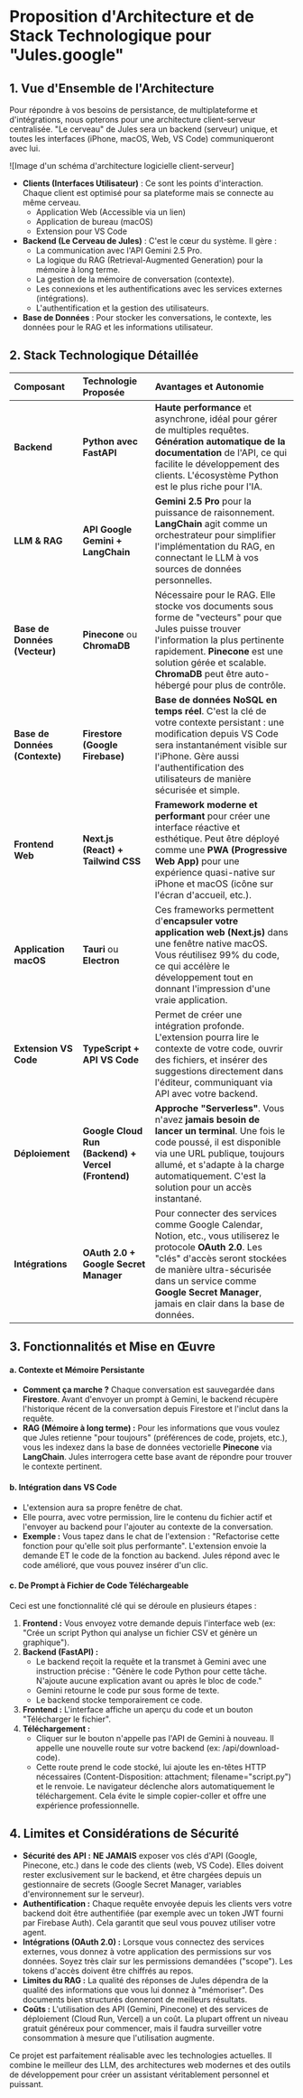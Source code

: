 # **Proposition d'Architecture et de Stack Technologique pour "Jules.google"**

## **1\. Vue d'Ensemble de l'Architecture**

Pour répondre à vos besoins de persistance, de multiplateforme et d'intégrations, nous opterons pour une architecture client-serveur centralisée. "Le cerveau" de Jules sera un backend (serveur) unique, et toutes les interfaces (iPhone, macOS, Web, VS Code) communiqueront avec lui.

\!\[Image d'un schéma d'architecture logicielle client-serveur\]

* **Clients (Interfaces Utilisateur)** : Ce sont les points d'interaction. Chaque client est optimisé pour sa plateforme mais se connecte au même cerveau.  
  * Application Web (Accessible via un lien)  
  * Application de bureau (macOS)  
  * Extension pour VS Code  
* **Backend (Le Cerveau de Jules)** : C'est le cœur du système. Il gère :  
  * La communication avec l'API Gemini 2.5 Pro.  
  * La logique du RAG (Retrieval-Augmented Generation) pour la mémoire à long terme.  
  * La gestion de la mémoire de conversation (contexte).  
  * Les connexions et les authentifications avec les services externes (intégrations).  
  * L'authentification et la gestion des utilisateurs.  
* **Base de Données** : Pour stocker les conversations, le contexte, les données pour le RAG et les informations utilisateur.

## **2\. Stack Technologique Détaillée**

| Composant | Technologie Proposée | Avantages et Autonomie |
| :---- | :---- | :---- |
| **Backend** | **Python avec FastAPI** | **Haute performance** et asynchrone, idéal pour gérer de multiples requêtes. **Génération automatique de la documentation** de l'API, ce qui facilite le développement des clients. L'écosystème Python est le plus riche pour l'IA. |
| **LLM & RAG** | **API Google Gemini \+ LangChain** | **Gemini 2.5 Pro** pour la puissance de raisonnement. **LangChain** agit comme un orchestrateur pour simplifier l'implémentation du RAG, en connectant le LLM à vos sources de données personnelles. |
| **Base de Données (Vecteur)** | **Pinecone** ou **ChromaDB** | Nécessaire pour le RAG. Elle stocke vos documents sous forme de "vecteurs" pour que Jules puisse trouver l'information la plus pertinente rapidement. **Pinecone** est une solution gérée et scalable. **ChromaDB** peut être auto-hébergé pour plus de contrôle. |
| **Base de Données (Contexte)** | **Firestore (Google Firebase)** | **Base de données NoSQL en temps réel**. C'est la clé de votre contexte persistant : une modification depuis VS Code sera instantanément visible sur l'iPhone. Gère aussi l'authentification des utilisateurs de manière sécurisée et simple. |
| **Frontend Web** | **Next.js (React) \+ Tailwind CSS** | **Framework moderne et performant** pour créer une interface réactive et esthétique. Peut être déployé comme une **PWA (Progressive Web App)** pour une expérience quasi-native sur iPhone et macOS (icône sur l'écran d'accueil, etc.). |
| **Application macOS** | **Tauri** ou **Electron** | Ces frameworks permettent d'**encapsuler votre application web (Next.js)** dans une fenêtre native macOS. Vous réutilisez 99% du code, ce qui accélère le développement tout en donnant l'impression d'une vraie application. |
| **Extension VS Code** | **TypeScript \+ API VS Code** | Permet de créer une intégration profonde. L'extension pourra lire le contexte de votre code, ouvrir des fichiers, et insérer des suggestions directement dans l'éditeur, communiquant via API avec votre backend. |
| **Déploiement** | **Google Cloud Run (Backend) \+ Vercel (Frontend)** | **Approche "Serverless"**. Vous n'avez **jamais besoin de lancer un terminal**. Une fois le code poussé, il est disponible via une URL publique, toujours allumé, et s'adapte à la charge automatiquement. C'est la solution pour un accès instantané. |
| **Intégrations** | **OAuth 2.0 \+ Google Secret Manager** | Pour connecter des services comme Google Calendar, Notion, etc., vous utiliserez le protocole **OAuth 2.0**. Les "clés" d'accès seront stockées de manière ultra-sécurisée dans un service comme **Google Secret Manager**, jamais en clair dans la base de données. |

## **3\. Fonctionnalités et Mise en Œuvre**

#### **a. Contexte et Mémoire Persistante**

* **Comment ça marche ?** Chaque conversation est sauvegardée dans **Firestore**. Avant d'envoyer un prompt à Gemini, le backend récupère l'historique récent de la conversation depuis Firestore et l'inclut dans la requête.  
* **RAG (Mémoire à long terme) :** Pour les informations que vous voulez que Jules retienne "pour toujours" (préférences de code, projets, etc.), vous les indexez dans la base de données vectorielle **Pinecone** via **LangChain**. Jules interrogera cette base avant de répondre pour trouver le contexte pertinent.

#### **b. Intégration dans VS Code**

* L'extension aura sa propre fenêtre de chat.  
* Elle pourra, avec votre permission, lire le contenu du fichier actif et l'envoyer au backend pour l'ajouter au contexte de la conversation.  
* **Exemple :** Vous tapez dans le chat de l'extension : "Refactorise cette fonction pour qu'elle soit plus performante". L'extension envoie la demande ET le code de la fonction au backend. Jules répond avec le code amélioré, que vous pouvez insérer d'un clic.

#### **c. De Prompt à Fichier de Code Téléchargeable**

Ceci est une fonctionnalité clé qui se déroule en plusieurs étapes :

1. **Frontend :** Vous envoyez votre demande depuis l'interface web (ex: "Crée un script Python qui analyse un fichier CSV et génère un graphique").  
2. **Backend (FastAPI) :**  
   * Le backend reçoit la requête et la transmet à Gemini avec une instruction précise : "Génère le code Python pour cette tâche. N'ajoute aucune explication avant ou après le bloc de code."  
   * Gemini retourne le code pur sous forme de texte.  
   * Le backend stocke temporairement ce code.  
3. **Frontend :** L'interface affiche un aperçu du code et un bouton "Télécharger le fichier".  
4. **Téléchargement :**  
   * Cliquer sur le bouton n'appelle pas l'API de Gemini à nouveau. Il appelle une nouvelle route sur votre backend (ex: /api/download-code).  
   * Cette route prend le code stocké, lui ajoute les en-têtes HTTP nécessaires (Content-Disposition: attachment; filename="script.py") et le renvoie. Le navigateur déclenche alors automatiquement le téléchargement. Cela évite le simple copier-coller et offre une expérience professionnelle.

## **4\. Limites et Considérations de Sécurité**

* **Sécurité des API :** **NE JAMAIS** exposer vos clés d'API (Google, Pinecone, etc.) dans le code des clients (web, VS Code). Elles doivent rester exclusivement sur le backend, et être chargées depuis un gestionnaire de secrets (Google Secret Manager, variables d'environnement sur le serveur).  
* **Authentification :** Chaque requête envoyée depuis les clients vers votre backend doit être authentifiée (par exemple avec un token JWT fourni par Firebase Auth). Cela garantit que seul vous pouvez utiliser votre agent.  
* **Intégrations (OAuth 2.0) :** Lorsque vous connectez des services externes, vous donnez à votre application des permissions sur vos données. Soyez très clair sur les permissions demandées ("scope"). Les tokens d'accès doivent être chiffrés au repos.  
* **Limites du RAG :** La qualité des réponses de Jules dépendra de la qualité des informations que vous lui donnez à "mémoriser". Des documents bien structurés donneront de meilleurs résultats.  
* **Coûts :** L'utilisation des API (Gemini, Pinecone) et des services de déploiement (Cloud Run, Vercel) a un coût. La plupart offrent un niveau gratuit généreux pour commencer, mais il faudra surveiller votre consommation à mesure que l'utilisation augmente.

Ce projet est parfaitement réalisable avec les technologies actuelles. Il combine le meilleur des LLM, des architectures web modernes et des outils de développement pour créer un assistant véritablement personnel et puissant.